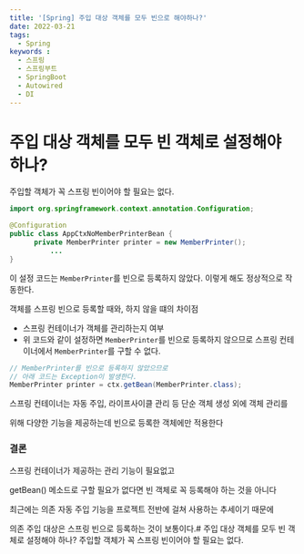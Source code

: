 ```yaml
---
title: '[Spring] 주입 대상 객체를 모두 빈으로 해야하나?'
date: 2022-03-21
tags:
  - Spring
keywords :
  - 스프링
  - 스프링부트
  - SpringBoot
  - Autowired
  - DI
---
```


# 주입 대상 객체를 모두 빈 객체로 설정해야 하나?
주입할 객체가 꼭 스프링 빈이어야 할 필요는 없다.

```java
import org.springframework.context.annotation.Configuration;

@Configuration
public class AppCtxNoMemberPrinterBean {
      private MemberPrinter printer = new MemberPrinter();
          ...
}
```
이 설정 코드는 `MemberPrinter`를 빈으로 등록하지 않았다.
이렇게 해도 정상적으로 작동한다.

객체를 스프링 빈으로 등록할 때와, 하지 않을 떄의 차이점
- 스프링 컨테이너가 객체를 관리하는지 여부
- 위 코드와 같이 설정하면 ``MemberPrinter``를 빈으로 등록하지 않으므로 스프링 컨테이너에서 `MemberPrinter`를 구할 수 없다.

```java
// MemberPrinter를 빈으로 등록하지 않았으므로
// 아래 코드는 Exception이 발생한다.
MemberPrinter printer = ctx.getBean(MemberPrinter.class);
```
스프링 컨테이너는 자동 주입, 라이프사이클 관리 등 단순 객체 생성 외에 객체 관리를

위해 다양한 기능을 제공하는데  빈으로 등록한 객체에만 적용한다

### 결론
스프링 컨테이너가 제공하는 관리 기능이 필요없고 

getBean() 메소드로 구할 필요가 없다면 빈 객체로 꼭 등록해야 하는 것을 아니다

최근에는 의존 자동 주입 기능을 프로젝트 전반에 걸쳐 사용하는 추세이기 때문에

의존 주입 대상은 스프링 빈으로 등록하는 것이 보통이다.# 주입 대상 객체를 모두 빈 객체로 설정해야 하나?
주입할 객체가 꼭 스프링 빈이어야 할 필요는 없다.